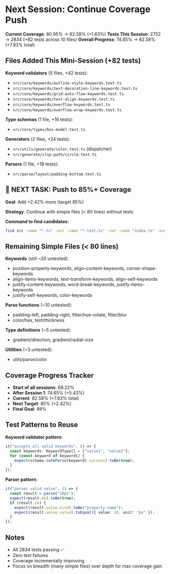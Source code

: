 # Next Session: Continue Coverage Push

**Current Coverage**: 80.95% → 82.58% (+1.63%)
**Tests This Session**: 2752 → 2834 (+82 tests across 10 files)
**Overall Progress**: 74.65% → 82.58% (+7.93% total)

## Files Added This Mini-Session (+82 tests)

**Keyword validators** (5 files, +42 tests):
- `src/core/keywords/outline-style-keywords.test.ts`
- `src/core/keywords/text-decoration-line-keywords.test.ts`
- `src/core/keywords/grid-auto-flow-keywords.test.ts`
- `src/core/keywords/text-align-keywords.test.ts`
- `src/core/keywords/overflow-keywords.test.ts`
- `src/core/keywords/overflow-wrap-keywords.test.ts`

**Type schemas** (1 file, +16 tests):
- `src/core/types/box-model.test.ts`

**Generators** (2 files, +24 tests):
- `src/utils/generate/color.test.ts` (dispatcher)
- `src/generate/clip-path/circle.test.ts`

**Parsers** (1 file, +18 tests):
- `src/parse/layout/padding-bottom.test.ts`

## 🎯 NEXT TASK: Push to 85%+ Coverage

**Goal**: Add +2.42% more (target 85%)

**Strategy**: Continue with simple files (< 80 lines) without tests

**Command to find candidates**:
```bash
find src -name "*.ts" -not -name "*.test.ts" -not -name "index.ts" -exec bash -c 'lines=$(wc -l < "$1"); [ $lines -lt 80 ] && ! [ -f "${1%.ts}.test.ts" ] && echo "$lines $1"' _ {} \; | sort -n | head -30
```

## Remaining Simple Files (< 80 lines)

**Keywords** (still ~20 untested):
- position-property-keywords, align-content-keywords, corner-shape-keywords
- align-items-keywords, text-transform-keywords, align-self-keywords
- justify-content-keywords, word-break-keywords, justify-items-keywords
- justify-self-keywords, color-keywords

**Parse functions** (~10 untested):
- padding-left, padding-right, filter/hue-rotate, filter/blur
- color/hex, text/thickness

**Type definitions** (~5 untested):
- gradient/direction, gradient/radial-size

**Utilities** (~3 untested):
- utils/parse/color

## Coverage Progress Tracker

- **Start of all sessions**: 69.22%
- **After Session 1**: 74.65% (+5.43%)
- **Current**: 82.58% (+7.93% total)
- **Next Target**: 85% (+2.42%)
- **Final Goal**: 89%

## Test Patterns to Reuse

**Keyword validator pattern**:
```typescript
it("accepts all valid keywords", () => {
  const keywords: KeywordType[] = ["value1", "value2"];
  for (const keyword of keywords) {
    expect(schema.safeParse(keyword).success).toBe(true);
  }
});
```

**Parser pattern**:
```typescript
it("parses valid value", () => {
  const result = parse("10px");
  expect(result.ok).toBe(true);
  if (result.ok) {
    expect(result.value.kind).toBe("property-name");
    expect(result.value.value).toEqual({ value: 10, unit: "px" });
  }
});
```

## Notes

- All 2834 tests passing ✅
- Zero test failures
- Coverage incrementally improving
- Focus on breadth (many simple files) over depth for max coverage gain
